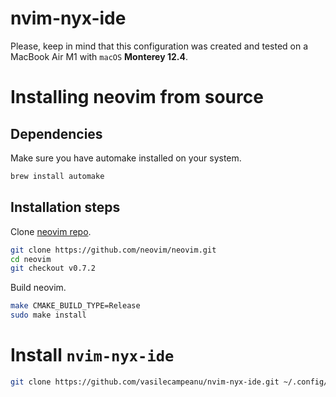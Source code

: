 # nvim-nyx-ide
Please, keep in mind that this configuration was created and tested on a MacBook Air M1 with `macOS` **Monterey 12.4**.

# Installing neovim from source

## Dependencies
Make sure you have automake installed on your system.
```bash
brew install automake
```

## Installation steps
Clone [neovim repo](https://github.com/neovim/neovim.git).
```bash
git clone https://github.com/neovim/neovim.git
cd neovim
git checkout v0.7.2
```

Build neovim.
```bash
make CMAKE_BUILD_TYPE=Release
sudo make install
```

# Install `nvim-nyx-ide`
```bash
git clone https://github.com/vasilecampeanu/nvim-nyx-ide.git ~/.config/nvim
```